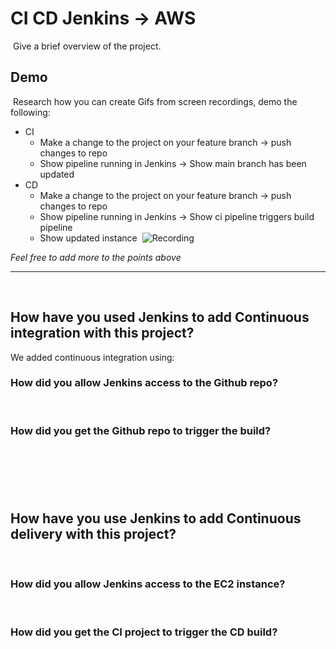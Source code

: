 # CI CD Jenkins -> AWS

​
Give a brief overview of the project.
​

## Demo

​
Research how you can create Gifs from screen recordings, demo the following:
​

- CI
  - Make a change to the project on your feature branch -> push changes to repo
  - Show pipeline running in Jenkins -> Show main branch has been updated
- CD
  - Make a change to the project on your feature branch -> push changes to repo
  - Show pipeline running in Jenkins -> Show ci pipeline triggers build pipeline
  - Show updated instance
    ​
    ![Recording](Recording%202023-01-25%20at%2015.30.19.gif)

_Feel free to add more to the points above_
​

---

​

## How have you used Jenkins to add Continuous integration with this project?

We added continuous integration using:
​

### How did you allow Jenkins access to the Github repo?

​

### How did you get the Github repo to trigger the build?

## ​

​

## How have you use Jenkins to add Continuous delivery with this project?

​

### How did you allow Jenkins access to the EC2 instance?

​

### How did you get the CI project to trigger the CD build?

## ​

